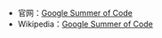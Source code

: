 + 官网：[Google Summer of Code](https://summerofcode.withgoogle.com/)
+ Wikipedia：[Google Summer of Code](https://en.wikipedia.org/wiki/Google_Summer_of_Code)

